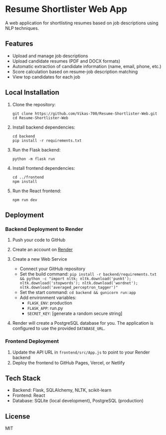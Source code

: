 # Resume Shortlister Web App

A web application for shortlisting resumes based on job descriptions using NLP techniques.

## Features

- Upload and manage job descriptions
- Upload candidate resumes (PDF and DOCX formats)
- Automatic extraction of candidate information (name, email, phone, etc.)
- Score calculation based on resume-job description matching
- View top candidates for each job

## Local Installation

1. Clone the repository:
   ```
   git clone https://github.com/Vikas-700/Resume-Shortlister-Web.git
   cd Resume-Shortlister-Web
   ```

2. Install backend dependencies:
   ```
   cd backend
   pip install -r requirements.txt
   ```

3. Run the Flask backend:
   ```
   python -m flask run
   ```

4. Install frontend dependencies:
   ```
   cd ../frontend
   npm install
   ```

5. Run the React frontend:
   ```
   npm run dev
   ```

## Deployment

### Backend Deployment to Render

1. Push your code to GitHub
2. Create an account on [Render](https://render.com/)
3. Create a new Web Service
   - Connect your GitHub repository
   - Set the build command: `pip install -r backend/requirements.txt && python -c "import nltk; nltk.download('punkt'); nltk.download('stopwords'); nltk.download('wordnet'); nltk.download('averaged_perceptron_tagger')"`
   - Set the start command: `cd backend && gunicorn run:app`
   - Add environment variables:
     - `FLASK_ENV`: production
     - `FLASK_APP`: run.py
     - `SECRET_KEY`: [generate a random secure string]

4. Render will create a PostgreSQL database for you. The application is configured to use the provided `DATABASE_URL`.

### Frontend Deployment

1. Update the API URL in `frontend/src/App.js` to point to your Render backend
2. Deploy the frontend to GitHub Pages, Vercel, or Netlify

## Tech Stack

- Backend: Flask, SQLAlchemy, NLTK, scikit-learn
- Frontend: React
- Database: SQLite (local development), PostgreSQL (production)

## License

MIT 